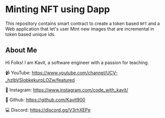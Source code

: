 # Minting NFT using Dapp

This repository contains smart contract to create a token based `NFT` and a Web application
that let's user Mint new images that are incremental in token based unique ids.

## About Me

Hi Folks! I am Kavit, a software engineer with a passion for teaching.

📹  YouTube: https://www.youtube.com/channel/UCV-_hzlbVSlobkekurpLOZw/featured

📸  Instagram: https://www.instagram.com/code_with_kavit/

📂  Github: https://github.com/Kavit900

💻  Discord: https://discord.gg/V3rhXEPe

